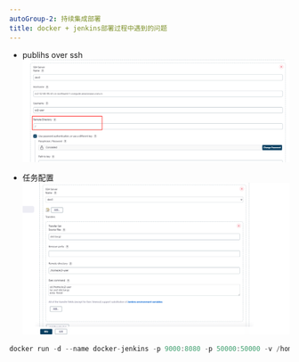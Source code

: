 ```yaml
---
autoGroup-2: 持续集成部署
title: docker + jenkins部署过程中遇到的问题
---
```

- publihs over ssh
    ![Publish over ssh](./images/1.png)

- 任务配置
    ![](./images/2.png)


```js
docker run -d --name docker-jenkins -p 9000:8080 -p 50000:50000 -v /home/ec2-user/jenkins_workspace:/var/jenkins_home/workspace jenkins/jenkins:lts
```